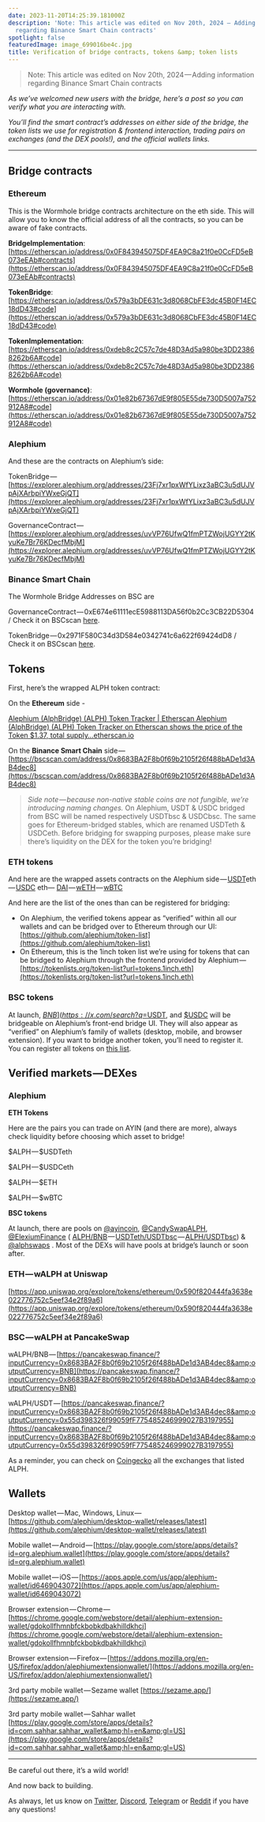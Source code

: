 ```yaml
---
date: 2023-11-20T14:25:39.181000Z
description: 'Note: This article was edited on Nov 20th, 2024 — Adding information
  regarding Binance Smart Chain contracts'
spotlight: false
featuredImage: image_699016be4c.jpg
title: Verification of bridge contracts, tokens &amp; token lists
---
```


> Note: This article was edited on Nov 20th, 2024 — Adding information regarding Binance Smart Chain contracts

_As we’ve welcomed new users with the bridge, here’s a post so you can verify what you are interacting with._

_You’ll find the smart contract’s addresses on either side of the bridge, the token lists we use for registration & frontend interaction, trading pairs on exchanges (and the DEX pools!), and the official wallets links._

---

## **Bridge contracts**

### **Ethereum**

This is the Wormhole bridge contracts architecture on the eth side. This will allow you to know the official address of all the contracts, so you can be aware of fake contracts.

**BridgeImplementation**: [https://etherscan.io/address/0x0F843945075DF4EA9C8a21f0e0CcFD5eB073eEAb#contracts](https://etherscan.io/address/0x0F843945075DF4EA9C8a21f0e0CcFD5eB073eEAb#contracts)

**TokenBridge**: [https://etherscan.io/address/0x579a3bDE631c3d8068CbFE3dc45B0F14EC18dD43#code](https://etherscan.io/address/0x579a3bDE631c3d8068CbFE3dc45B0F14EC18dD43#code)

**TokenImplementation**: [https://etherscan.io/address/0xdeb8c2C57c7de48D3Ad5a980be3DD23868262b6A#code](https://etherscan.io/address/0xdeb8c2C57c7de48D3Ad5a980be3DD23868262b6A#code)

**Wormhole (governance)**: [https://etherscan.io/address/0x01e82b67367dE9f805E55de730D5007a752912A8#code](https://etherscan.io/address/0x01e82b67367dE9f805E55de730D5007a752912A8#code)

### **Alephium**

And these are the contracts on Alephium’s side:

TokenBridge — [https://explorer.alephium.org/addresses/23Fj7xr1pxWfYLixz3aBC3u5dUJVpAjXArbpiYWxeGjQT](https://explorer.alephium.org/addresses/23Fj7xr1pxWfYLixz3aBC3u5dUJVpAjXArbpiYWxeGjQT)

GovernanceContract — [https://explorer.alephium.org/addresses/uvVP76UfwQ1fmPTZWojUGYY2tKyuKe7Br76KDecfMbjM](https://explorer.alephium.org/addresses/uvVP76UfwQ1fmPTZWojUGYY2tKyuKe7Br76KDecfMbjM)

### **Binance Smart Chain**

The Wormhole Bridge Addresses on BSC are

GovernanceContract — 0xE674e61111ecE5988113DA56f0b2Cc3CB22D5304 / Check it on BSCscan [here](https://bscscan.com/address/0xE674e61111ecE5988113DA56f0b2Cc3CB22D5304).

TokenBridge — 0x2971F580C34d3D584e0342741c6a622f69424dD8 / Check it on BSCscan [here](https://bscscan.com/address/0x2971F580C34d3D584e0342741c6a622f69424dD8).

## **Tokens**

First, here’s the wrapped ALPH token contract:

On the **Ethereum** side -

[Alephium (AlphBridge) (ALPH) Token Tracker | Etherscan
Alephium (AlphBridge) (ALPH) Token Tracker on Etherscan shows the price of the Token $1.37, total supply…etherscan.io](https://etherscan.io/token/0x590F820444fA3638e022776752c5eEF34E2F89A6#code)[](https://etherscan.io/token/0x590F820444fA3638e022776752c5eEF34E2F89A6#code)

On the **Binance Smart Chain** side — [https://bscscan.com/address/0x8683BA2F8b0f69b2105f26f488bADe1d3AB4dec8](https://bscscan.com/address/0x8683BA2F8b0f69b2105f26f488bADe1d3AB4dec8)

> _Side note — because non-native stable coins are not fungible, we’re introducing naming changes._ On Alephium, USDT & USDC bridged from BSC will be named respectively USDTbsc & USDCbsc. The same goes for Ethereum-bridged stables, which are renamed USDTeth & USDCeth. Before bridging for swapping purposes, please make sure there’s liquidity on the DEX for the token you’re bridging!

### ETH tokens

And here are the wrapped assets contracts on the Alephium side — [USDT](https://explorer.alephium.org/addresses/zSRgc7goAYUgYsEBYdAzogyyeKv3ne3uvWb3VDtxnaEK)eth — [USDC](https://explorer.alephium.org/addresses/22Nb9JajRpAh9A2fWNgoKt867PA6zNyi541rtoraDfKXV) eth— [DAI](https://explorer.alephium.org/addresses/xoDuoek5V2T1dL2HWwvbHT1JEHjMjtJfJoUS2xKsjFg3) — [wETH](https://explorer.alephium.org/addresses/vP6XSUyjmgWCB2B9tD5Rqun56WJqDdExWnfwZVEqzhQb) — [wBTC](https://explorer.alephium.org/addresses/xUTp3RXGJ1fJpCGqsAY6GgyfRQ3WQ1MdcYR1SiwndAbR)

And here are the list of the ones than can be registered for bridging:

- On Alephium, the verified tokens appear as “verified” within all our wallets and can be bridged over to Ethereum through our UI: [https://github.com/alephium/token-list](https://github.com/alephium/token-list)
- On Ethereum, this is the 1inch token list we’re using for tokens that can be bridged to Alephium through the frontend provided by Alephium — [https://tokenlists.org/token-list?url=tokens.1inch.eth](https://tokenlists.org/token-list?url=tokens.1inch.eth)

### BSC tokens

At launch, [$BNB](https://x.com/search?q=%24BNB&amp;src=cashtag_click), [$USDT](https://x.com/search?q=%24USDT&amp;src=cashtag_click), and [$USDC](https://x.com/search?q=%24USDC&amp;src=cashtag_click) will be bridgeable on Alephium’s front-end bridge UI. They will also appear as “verified” on Alephium’s family of wallets (desktop, mobile, and browser extension). If you want to bridge another token, you’ll need to register it. You can register all tokens on [this list](https://tokens.coingecko.com/binance-smart-chain/all.json).

## **Verified markets — DEXes**

### **Alephium**

**ETH Tokens**

Here are the pairs you can trade on AYIN (and there are more), always check liquidity before choosing which asset to bridge!

\$ALPH — \$USDTeth

\$ALPH — \$USDCeth

\$ALPH — \$ETH

\$ALPH — \$wBTC

**BSC tokens**

At launch, there are pools on [@ayincoin](https://x.com/@ayincoin), [@CandySwapALPH](https://x.com/@CandySwapALPH), [@ElexiumFinance](https://x.com/@ElexiumFinance) ( [ALPH/BNB](https://explorer.alephium.org/addresses/zWgFBQP8UDivtStTpVbp7JL3JBxvJ5VLvpu1kQU1kUwZ) — [USDTeth/USDTbsc](https://explorer.alephium.org/addresses/uuJ2XQgoraiiUeiwmwfkzWhHYZE4ZmHzz2o25xFGBSBy) — [ALPH/USDTbsc](https://explorer.alephium.org/addresses/ubFr1VZmfc4zkRQJYm1Mx74mcHzLoDy1QLvxeA5JG9rX)) & [@alphswaps](https://x.com/@alphswaps) . Most of the DEXs will have pools at bridge’s launch or soon after.

### ETH — wALPH at Uniswap

[https://app.uniswap.org/explore/tokens/ethereum/0x590f820444fa3638e022776752c5eef34e2f89a6](https://app.uniswap.org/explore/tokens/ethereum/0x590f820444fa3638e022776752c5eef34e2f89a6)

### BSC — wALPH at PancakeSwap

wALPH/BNB — [https://pancakeswap.finance/?inputCurrency=0x8683BA2F8b0f69b2105f26f488bADe1d3AB4dec8&amp;outputCurrency=BNB](https://pancakeswap.finance/?inputCurrency=0x8683BA2F8b0f69b2105f26f488bADe1d3AB4dec8&amp;outputCurrency=BNB)

wALPH/USDT — [https://pancakeswap.finance/?inputCurrency=0x8683BA2F8b0f69b2105f26f488bADe1d3AB4dec8&amp;outputCurrency=0x55d398326f99059fF775485246999027B3197955](https://pancakeswap.finance/?inputCurrency=0x8683BA2F8b0f69b2105f26f488bADe1d3AB4dec8&amp;outputCurrency=0x55d398326f99059fF775485246999027B3197955)

As a reminder, you can check on [Coingecko](https://www.coingecko.com/en/coins/alephium) all the exchanges that listed ALPH.

## **Wallets**

Desktop wallet — Mac, Windows, Linux — [https://github.com/alephium/desktop-wallet/releases/latest](https://github.com/alephium/desktop-wallet/releases/latest)

Mobile wallet — Android — [https://play.google.com/store/apps/details?id=org.alephium.wallet](https://play.google.com/store/apps/details?id=org.alephium.wallet)

Mobile wallet — iOS — [https://apps.apple.com/us/app/alephium-wallet/id6469043072](https://apps.apple.com/us/app/alephium-wallet/id6469043072)

Browser extension — Chrome — [https://chrome.google.com/webstore/detail/alephium-extension-wallet/gdokollfhmnbfckbobkdbakhilldkhcj](https://chrome.google.com/webstore/detail/alephium-extension-wallet/gdokollfhmnbfckbobkdbakhilldkhcj)

Browser extension — Firefox — [https://addons.mozilla.org/en-US/firefox/addon/alephiumextensionwallet/](https://addons.mozilla.org/en-US/firefox/addon/alephiumextensionwallet/)

3rd party mobile wallet — Sezame wallet [https://sezame.app/](https://sezame.app/)

3rd party mobile wallet — Sahhar wallet [https://play.google.com/store/apps/details?id=com.sahhar.sahhar_wallet&amp;hl=en&amp;gl=US](https://play.google.com/store/apps/details?id=com.sahhar.sahhar_wallet&amp;hl=en&amp;gl=US)

---

Be careful out there, it’s a wild world!

And now back to building.

As always, let us know on [Twitter](https://twitter.com/alephium), [Discord](/discord), [Telegram](https://t.me/alephiumgroup) or [Reddit](https://www.reddit.com/r/Alephium/) if you have any questions!
